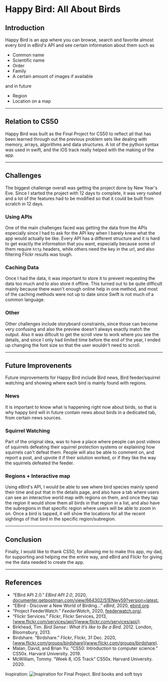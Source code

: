 # **Happy Bird**: All About Birds

## Introduction  

Happy Bird is an app where you can browse, search and favorite almost every bird in eBird's API and see certain information about them such as
- Common name
- Scientific name
- Order
- Family
- A certain amount of images if available  
  
and in future  
  
- Region
- Location on a map   
***
## Relation to CS50

Happy Bird was built as the Final Project for CS50 to reflect all that has been learned through out the previous problem sets like dealing with memory, arrays, algorithms and data structures. A lot of the python syntax was used in swift, and the iOS track really helped with the making of the app.
***
## Challenges

The biggest challenge overall was getting the project done by New Year's Eve. Since I started the project with 12 days to complete, it was very rushed and a lot of the features had to be modified so that it could be built from scratch in 12 days.

### Using APIs

One of the main challenges faced was getting the data from the APIs especially since I had to ask for the API key when I barely knew what the app would actually be like. Every API has a different structure and it is hard to get exactly the information that you want, especially because some of them require `http` headers, while others need the key in the url, and also filtering Flickr results was tough.

### Caching Data

Once I had the data, it was important to store it to prevent requesting the data too much and to also store it offline. This turned out to be quite difficult mainly because there wasn't enough online help in one method, and most of the caching methods were not up to date since Swift is not much of a common language. 

### Other

Other challenges include storyboard constraints, since those can become very confusing and also the preview doesn't always exactly match the output. Also it was dificult to get the scroll view to work where you see the details, and since I only had limited time before the end of the year, I ended up changing the font size so that the user wouldn't need to scroll.
***
## Future Improvenents

Future improvements for Happy Bird include Bird news, Bird feeder/squirrel watching and showing where each bird is mainly found with regions.

### News

It is important to know what is happening right now about birds, so that is why happy bird will in future contain news about birds in a dedicated tab, from certain news sources.

### Squirrel Watching

Part of the original idea, was to have a place where people can post videos of squirrels defeating their squirrel protection systems or explaining how squirrels can't defeat them. People will also be able to comment on, and report a post, and upvote it if their solution worked, or if they like the way the squirrels defeated the feeder.

### Regions + Interactive map

Using eBird's API, I would be able to see where bird species mainly spend their time and put that in the details page, and also have a tab where users can see an interactive world map with regions on them, and once they tap the region it would show them all birds in that region in a list, and also have the subregions in that specific region where users will be able to zoom in on. Once a bird is tapped, it will show the locations for all the recent sightings of that bird in the specific region/subregion.
***
## Conclusion

Finally, I would like to thank CS50, for allowing me to make this app, my dad, for supporting and helping me the entire way, and eBird and Flickr for giving me the data needed to create the app.
***
## References

- “EBird API 2.0.” *EBird API 2.0*, 2020, [documenter.getpostman.com/view/664302/S1ENwy59?version=latest.](https://documenter.getpostman.com/view/664302/S1ENwy59?version=latest)
- “EBird - Discover a New World of Birding...” *eBird*, 2020, [ebird.org](ebird.org).
- “Project FeederWatch.” *FeederWatch*, 2020, [feederwatch.org/](feederwatch.org/).
- “Flickr Services.” *Flickr*, Flickr Services, 2013, [www.flickr.com/services/api/](www.flickr.com/services/api/).
- Birkhead, Tim. *Bird Sense : What It’s like to Be a Bird*. 2012. London, Bloomsbury, 2013.
- Birdshare. “Birdshare.” *Flickr*, Flickr, 31 Dec. 2020, [www.flickr.com/groups/birdshare](www.flickr.com/groups/birdshare).
- Malan, David, and Brian Yu. “CS50: Introduction to computer science.” CS50x. Harvard University. 2019.
- McWilliam, Tommy. “Week 8, iOS Track” CS50x. Harvard University. 2020.

Inspiration:
![Inspiration for Final Project. Bird books and soft toys](inspiration.jpg)
